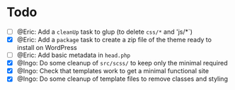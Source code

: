 # Todo

- [ ] @Eric: Add a `cleanUp` task to glup (to delete `css/*` and 'js/\*`)
- [x] @Eric: Add a `package` task to create a zip file of the theme ready to install on WordPress
- [ ] @Eric: Add basic metadata in `head.php`
- [x] @Ingo: Do some cleanup of `src/scss/` to keep only the minimal required
- [x] @Ingo: Check that templates work to get a minimal functional site
- [x] @Ingo: Do some cleanup of template files to remove classes and styling
